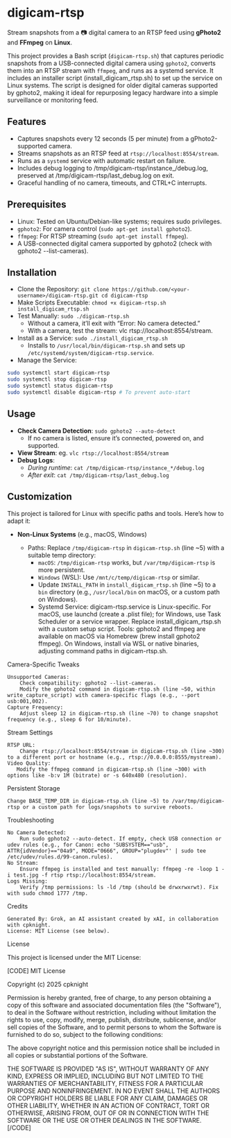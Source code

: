 # digicam-rtsp

Stream snapshots from a :camera: digital camera to an RTSP feed using **gPhoto2** and **FFmpeg** on **Linux**.

This project provides a Bash script (`digicam-rtsp.sh`) that captures periodic snapshots from a USB-connected digital camera using `gphoto2`, converts them into an RTSP stream with `ffmpeg`, and runs as a systemd service. It includes an installer script (install_digicam_rtsp.sh) to set up the service on Linux systems. The script is designed for older digital cameras supported by gphoto2, making it ideal for repurposing legacy hardware into a simple surveillance or monitoring feed.

## Features

- Captures snapshots every 12 seconds (5 per minute) from a gPhoto2-supported camera.
- Streams snapshots as an RTSP feed at `rtsp://localhost:8554/stream`.
- Runs as a `systemd` service with automatic restart on failure.
- Includes debug logging to /tmp/digicam-rtsp/instance_<random>/debug.log, preserved at /tmp/digicam-rtsp/last_debug.log on exit.
- Graceful handling of no camera, timeouts, and CTRL+C interrupts.

## Prerequisites

- Linux: Tested on Ubuntu/Debian-like systems; requires sudo privileges.
- `gphoto2`: For camera control (`sudo apt-get install gphoto2`).
- `ffmpeg`: For RTSP streaming (`sudo apt-get install ffmpeg`).
- A USB-connected digital camera supported by gphoto2 (check with gphoto2 --list-cameras).

## Installation

- Clone the Repository: `git clone https://github.com/<your-username>/digicam-rtsp.git cd digicam-rtsp`
- Make Scripts Executable: `chmod +x digicam-rtsp.sh install_digicam_rtsp.sh`
- Test Manually: `sudo ./digicam-rtsp.sh`
  - Without a camera, it’ll exit with “Error: No camera detected.”
  - With a camera, test the stream: vlc rtsp://localhost:8554/stream.
- Install as a Service: `sudo ./install_digicam_rtsp.sh`
  - Installs to `/usr/local/bin/digicam-rtsp.sh` and sets up `/etc/systemd/system/digicam-rtsp.service`.
- Manage the Service: 
```bash
sudo systemctl start digicam-rtsp 
sudo systemctl stop digicam-rtsp 
sudo systemctl status digicam-rtsp 
sudo systemctl disable digicam-rtsp # To prevent auto-start
```

## Usage

- **Check Camera Detection**: `sudo gphoto2 --auto-detect`
  - If no camera is listed, ensure it’s connected, powered on, and supported.
- **View Stream**: eg. `vlc rtsp://localhost:8554/stream`
- **Debug Logs**:
  - _During runtime_: `cat /tmp/digicam-rtsp/instance_*/debug.log`
  - _After exit_: `cat /tmp/digicam-rtsp/last_debug.log`

## Customization

This project is tailored for Linux with specific paths and tools. Here’s how to adapt it:

- **Non-Linux Systems** (e.g., macOS, Windows)

  - Paths: Replace `/tmp/digicam-rtsp` in `digicam-rtsp.sh` (line ~5) with a suitable temp directory:
    - `macOS`: `/tmp/digicam-rtsp` works, but `/var/tmp/digicam-rtsp` is more persistent.
    - `Windows` (WSL): Use `/mnt/c/temp/digicam-rtsp` or similar.
    - Update `INSTALL_PATH` in `install_digicam_rtsp.sh` (line ~5) to a `bin` directory (e.g., `/usr/local/bin` on macOS, or a custom path on Windows).
    - Systemd Service:
        digicam-rtsp.service is Linux-specific. For macOS, use launchd (create a .plist file); for Windows, use Task Scheduler or a service wrapper. Replace install_digicam_rtsp.sh with a custom setup script.
    Tools:
        gphoto2 and ffmpeg are available on macOS via Homebrew (brew install gphoto2 ffmpeg). On Windows, install via WSL or native binaries, adjusting command paths in digicam-rtsp.sh.

Camera-Specific Tweaks

    Unsupported Cameras:
        Check compatibility: gphoto2 --list-cameras.
        Modify the gphoto2 command in digicam-rtsp.sh (line ~50, within write_capture_script) with camera-specific flags (e.g., --port usb:001,002).
    Capture Frequency:
        Adjust sleep 12 in digicam-rtsp.sh (line ~70) to change snapshot frequency (e.g., sleep 6 for 10/minute).

Stream Settings

    RTSP URL:
        Change rtsp://localhost:8554/stream in digicam-rtsp.sh (line ~300) to a different port or hostname (e.g., rtsp://0.0.0.0:8555/mystream).
    Video Quality:
       Modify the ffmpeg command in digicam-rtsp.sh (line ~300) with options like -b:v 1M (bitrate) or -s 640x480 (resolution).

Persistent Storage

    Change BASE_TEMP_DIR in digicam-rtsp.sh (line ~5) to /var/tmp/digicam-rtsp or a custom path for logs/snapshots to survive reboots.

Troubleshooting

    No Camera Detected:
        Run sudo gphoto2 --auto-detect. If empty, check USB connection or udev rules (e.g., for Canon: echo 'SUBSYSTEM=="usb", ATTR{idVendor}=="04a9", MODE="0666", GROUP="plugdev"' | sudo tee /etc/udev/rules.d/99-canon.rules).
    No Stream:
        Ensure ffmpeg is installed and test manually: ffmpeg -re -loop 1 -i test.jpg -f rtsp rtsp://localhost:8554/stream.
    Logs Missing:
        Verify /tmp permissions: ls -ld /tmp (should be drwxrwxrwt). Fix with sudo chmod 1777 /tmp.

Credits

    Generated By: Grok, an AI assistant created by xAI, in collaboration with cpknight.
    License: MIT License (see below).

License

This project is licensed under the MIT License:

[CODE]
MIT License

Copyright (c) 2025 cpknight

Permission is hereby granted, free of charge, to any person obtaining a copy
of this software and associated documentation files (the "Software"), to deal
in the Software without restriction, including without limitation the rights
to use, copy, modify, merge, publish, distribute, sublicense, and/or sell
copies of the Software, and to permit persons to whom the Software is
furnished to do so, subject to the following conditions:

The above copyright notice and this permission notice shall be included in all
copies or substantial portions of the Software.

THE SOFTWARE IS PROVIDED "AS IS", WITHOUT WARRANTY OF ANY KIND, EXPRESS OR
IMPLIED, INCLUDING BUT NOT LIMITED TO THE WARRANTIES OF MERCHANTABILITY,
FITNESS FOR A PARTICULAR PURPOSE AND NONINFRINGEMENT. IN NO EVENT SHALL THE
AUTHORS OR COPYRIGHT HOLDERS BE LIABLE FOR ANY CLAIM, DAMAGES OR OTHER
LIABILITY, WHETHER IN AN ACTION OF CONTRACT, TORT OR OTHERWISE, ARISING FROM,
OUT OF OR IN CONNECTION WITH THE SOFTWARE OR THE USE OR OTHER DEALINGS IN THE
SOFTWARE.
[/CODE] 
